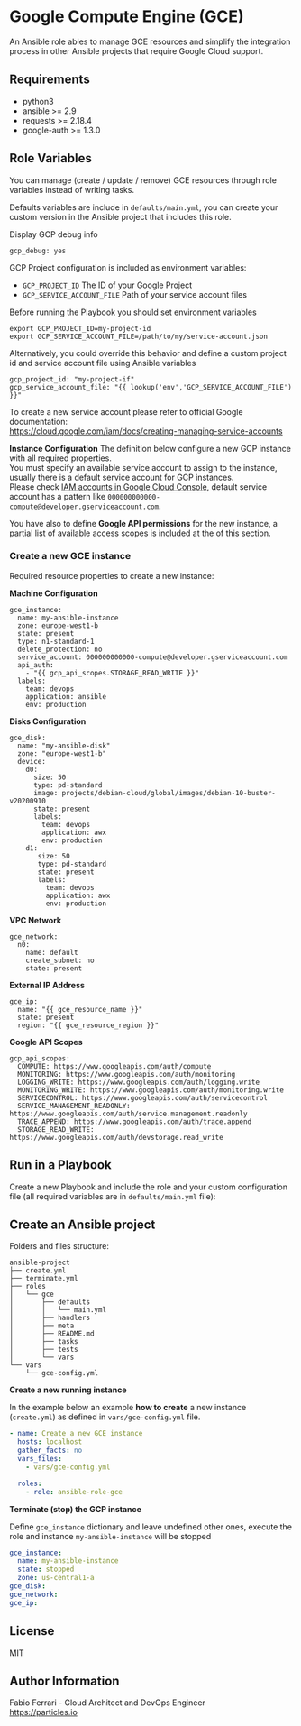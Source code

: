 Google Compute Engine (GCE)
=========

An Ansible role ables to manage GCE resources and simplify the integration process in other Ansible projects that require Google Cloud support.

Requirements
------------

* python3
* ansible >= 2.9
* requests >= 2.18.4
* google-auth >= 1.3.0

Role Variables
--------------

You can manage (create / update / remove) GCE resources through role variables instead of writing tasks.

Defaults variables are include in `defaults/main.yml`, you can create your custom version in the Ansible project that includes this role.

Display GCP debug info
```
gcp_debug: yes
```

GCP Project configuration is included as environment variables:

* `GCP_PROJECT_ID`
  The ID of your Google Project
* `GCP_SERVICE_ACCOUNT_FILE`
  Path of your service account files

Before running the Playbook you should set environment variables
```
export GCP_PROJECT_ID=my-project-id
export GCP_SERVICE_ACCOUNT_FILE=/path/to/my/service-account.json
```

Alternatively, you could override this behavior and define a custom project id and service account file using Ansible variables

```
gcp_project_id: "my-project-if"
gcp_service_account_file: "{{ lookup('env','GCP_SERVICE_ACCOUNT_FILE') }}"
```
To create a new service account please refer to official Google documentation:  
https://cloud.google.com/iam/docs/creating-managing-service-accounts

**Instance Configuration**
The definition below configure a new GCP instance with all required properties.  
You must specify an available service account to assign to the instance, usually there is a default service account for GCP instances.  
Please check [IAM accounts in Google Cloud Console](https://console.cloud.google.com/iam-admin/serviceaccounts), default service account has a pattern like `000000000000-compute@developer.gserviceaccount.com`.

You have also to define **Google API permissions** for the new instance, a partial list of available access scopes is included at the of this section. 
### Create a new GCE instance

Required resource properties to create a new instance:

**Machine Configuration**
```
gce_instance:
  name: my-ansible-instance
  zone: europe-west1-b
  state: present
  type: n1-standard-1
  delete_protection: no
  service_account: 000000000000-compute@developer.gserviceaccount.com
  api_auth:
    - "{{ gcp_api_scopes.STORAGE_READ_WRITE }}"
  labels:
    team: devops
    application: ansible
    env: production

```

**Disks Configuration**
```
gce_disk:
  name: "my-ansible-disk"
  zone: "europe-west1-b"
  device:
    d0:
      size: 50
      type: pd-standard
      image: projects/debian-cloud/global/images/debian-10-buster-v20200910
      state: present
      labels:
        team: devops
        application: awx
        env: production
    d1:
       size: 50
       type: pd-standard
       state: present
       labels:
         team: devops
         application: awx
         env: production
```

**VPC Network**
```
gce_network:
  n0:
    name: default
    create_subnet: no
    state: present
```

**External IP Address**
```
gce_ip:
  name: "{{ gce_resource_name }}"
  state: present
  region: "{{ gce_resource_region }}"
```

**Google API Scopes**
```
gcp_api_scopes:
  COMPUTE: https://www.googleapis.com/auth/compute
  MONITORING: https://www.googleapis.com/auth/monitoring
  LOGGING_WRITE: https://www.googleapis.com/auth/logging.write
  MONITORING_WRITE: https://www.googleapis.com/auth/monitoring.write
  SERVICECONTROL: https://www.googleapis.com/auth/servicecontrol
  SERVICE_MANAGEMENT_READONLY: https://www.googleapis.com/auth/service.management.readonly
  TRACE_APPEND: https://www.googleapis.com/auth/trace.append
  STORAGE_READ_WRITE: https://www.googleapis.com/auth/devstorage.read_write
```

Run in a Playbook
----------------

Create a new Playbook and include the role and your custom configuration file (all required variables are in  `defaults/main.yml` file):

## Create an Ansible project

Folders and files structure:

```
ansible-project
├── create.yml
├── terminate.yml
├── roles
│   └── gce
│       ├── defaults
│       │   └── main.yml
│       ├── handlers
│       ├── meta
│       ├── README.md
│       ├── tasks
│       ├── tests
│       └── vars
└── vars
    └── gce-config.yml
```

**Create a new running instance**

In the example below an example **how to create** a new instance (`create.yml`) as defined in `vars/gce-config.yml` file.

```yaml
- name: Create a new GCE instance
  hosts: localhost
  gather_facts: no
  vars_files:
    - vars/gce-config.yml

  roles:
    - role: ansible-role-gce
```

**Terminate (stop) the GCP instance**

Define `gce_instance` dictionary and leave undefined other ones, execute the role and instance `my-ansible-instance` will be stopped

```yaml
gce_instance:
  name: my-ansible-instance
  state: stopped
  zone: us-central1-a
gce_disk:
gce_network:
gce_ip:
```

License
-------

MIT

Author Information
------------------

Fabio Ferrari - Cloud Architect and DevOps Engineer  
https://particles.io


